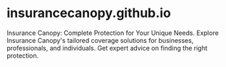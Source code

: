 # insurancecanopy.github.io
Insurance Canopy: Complete Protection for Your Unique Needs. Explore Insurance Canopy's tailored coverage solutions for businesses, professionals, and individuals. Get expert advice on finding the right protection.
